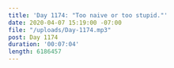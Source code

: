 ```yaml
---
title: 'Day 1174: "Too naive or too stupid."'
date: 2020-04-07 15:19:00 -07:00
file: "/uploads/Day-1174.mp3"
post: Day 1174
duration: '00:07:04'
length: 6186457
---
```


